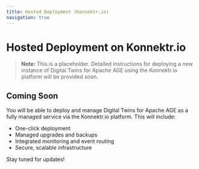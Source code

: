 ```yaml
---
title: Hosted Deployment (Konnektr.io)
navigation: true
---
```


# Hosted Deployment on Konnektr.io

> **Note:** This is a placeholder. Detailed instructions for deploying a new instance of Digital Twins for Apache AGE using the Konnektr.io platform will be provided soon.

## Coming Soon

You will be able to deploy and manage Digital Twins for Apache AGE as a fully managed service via the Konnektr.io platform. This will include:

- One-click deployment
- Managed upgrades and backups
- Integrated monitoring and event routing
- Secure, scalable infrastructure

Stay tuned for updates!
